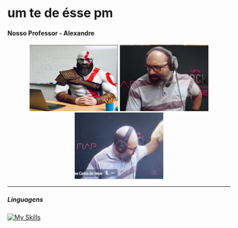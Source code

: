 # um te de ésse pm


#### Nosso Professor - Alexandre

<div align=center>
  
<img src="../imgs/ale-kratos.png" alt="ale-kratos" width="200" height="150">
<img src="../imgs/ale-indignado.png" alt="ale-indignado" width="200" height="150">
<img src="../imgs/ale-pistola.png" alt="ale-pistola" width="200" height="150">

</div>

--- 

##### Linguagens

[![My Skills](https://skillicons.dev/icons?i=html,css,js,ts,react)](https://skillicons.dev)

